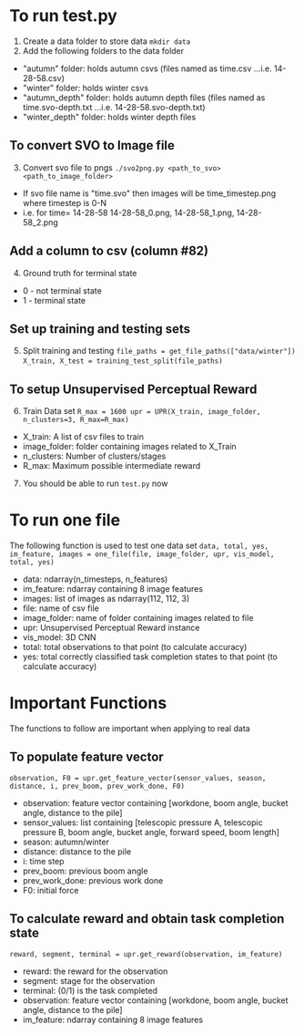 # To run test.py
1. Create a data folder to store data `mkdir data`
2. Add the following folders to the data folder
- "autumn" folder: holds autumn csvs (files named as time.csv ...i.e. 14-28-58.csv)
- "winter" folder: holds winter csvs
- "autumn_depth" folder: holds autumn depth files (files named as time.svo-depth.txt ...i.e. 14-28-58.svo-depth.txt)
- "winter_depth" folder: holds winter depth files

## To convert SVO to Image file 
3. Convert svo file to pngs `./svo2png.py <path_to_svo> <path_to_image_folder>`
- If svo file name is "time.svo" then images will be time_timestep.png where timestep is 0-N
- i.e. for time= 14-28-58
14-28-58_0.png, 14-28-58_1.png, 14-28-58_2.png

## Add a column to csv (column #82)
4. Ground truth for terminal state
- 0 - not terminal state
- 1 - terminal state

## Set up training and testing sets
5. Split training and testing
   `file_paths = get_file_paths(["data/winter"])`
   `X_train, X_test = training_test_split(file_paths)`

## To setup Unsupervised Perceptual Reward 
6. Train Data set
`R_max = 1600
upr = UPR(X_train, image_folder, n_clusters=3, R_max=R_max)`
- X_train: A list of csv files to train
- image_folder: folder containing images related to X_Train
- n_clusters: Number of clusters/stages
- R_max: Maximum possible intermediate reward

7. You should be able to run `test.py` now

# To run one file
The following function is used to test one data set
`data, total, yes, im_feature, images = one_file(file, image_folder, upr, vis_model, total, yes)`
- data: ndarray(n_timesteps, n_features)
- im_feature: ndarray containing 8 image features
- images: list of images as ndarray(112, 112, 3)
- file: name of csv file
- image_folder: name of folder containing images related to file
- upr: Unsupervised Perceptual Reward instance
- vis_model: 3D CNN
- total: total observations to that point (to calculate accuracy)
- yes: total correctly classified task completion states to that point (to calculate accuracy)


# Important Functions
The functions to follow are important when applying to real data

## To populate feature vector
`observation, F0 = upr.get_feature_vector(sensor_values, season, distance,
                                                  i, prev_boom, prev_work_done, F0)`

- observation: feature vector containing [workdone, boom angle, bucket angle, distance to the pile]
- sensor_values: list containing [telescopic pressure A, telescopic pressure B, 
                  boom angle, bucket angle, forward speed, boom length]
- season: autumn/winter
- distance: distance to the pile
- i: time step
- prev_boom: previous boom angle
- prev_work_done: previous work done
- F0: initial force 

## To calculate reward and obtain task completion state
`reward, segment, terminal = upr.get_reward(observation, im_feature)`
- reward: the reward for the observation
- segment: stage for the observation
- terminal: (0/1) is the task completed
- observation: feature vector containing [workdone, boom angle, bucket angle, distance to the pile]
- im_feature: ndarray containing 8 image features



                                  




